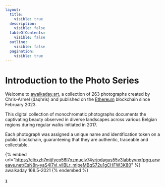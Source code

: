 ```yaml
---
layout:
  title:
    visible: true
  description:
    visible: false
  tableOfContents:
    visible: false
  outline:
    visible: false
  pagination:
    visible: true
---
```


# Introduction to the Photo Series

Welcome to [awalkaday.art](https://awalkaday.art/), a collection of 263 photographs created by Chris-Armel (daqhris) and published on the [Ethereum](https://ethereum.org/en/what-is-ethereum) blockchain since February 2023.

This digital collection of monochromatic photographs documents the captivating beauty observed in diverse landscapes across various Belgian regions during regular walks initiated in 2017.

Each photograph was assigned a unique name and identification token on a public blockchain, guaranteeing that they are authentic, traceable and collectable.

{% embed url="https://clbxzh7mtjfyeo56l7xzmuclv74yrjpdagus55v3labbyvnxfpgq.arweave.net/EsN8n-yaS4I7vl_vllBLr_mIpeMBqS72u1gCHFW3K80" %}
awalkaday 168.5-2021
{% endembed %}

#### `1`
